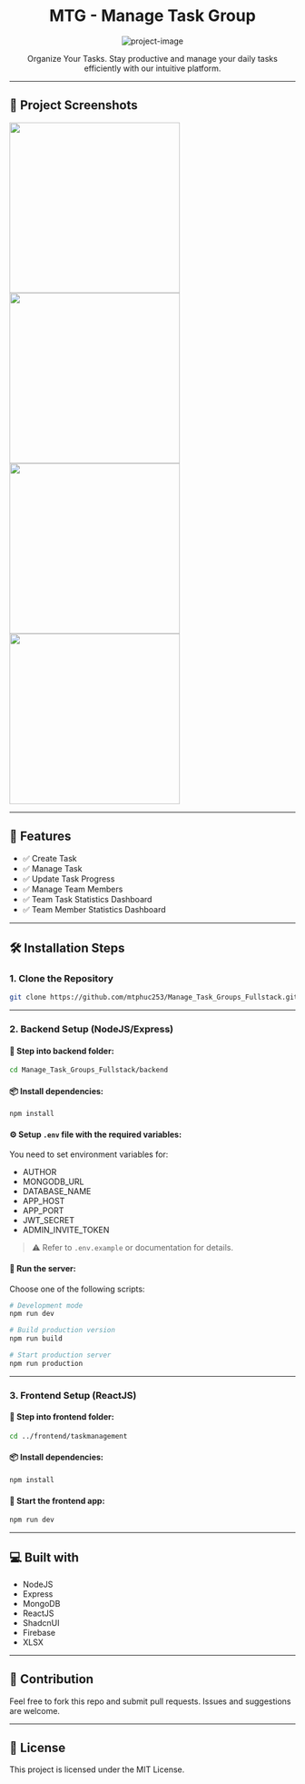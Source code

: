 <h1 align="center" id="title">MTG - Manage Task Group</h1>

<p align="center">
  <img src="https://firebasestorage.googleapis.com/v0/b/vivu-image.appspot.com/o/MTG%20Image%2FManageTask.png?alt=media&amp;token=692e8539-dc05-429a-9639-13826e355739" alt="project-image">
</p>

<p id="description" align="center">
  Organize Your Tasks. Stay productive and manage your daily tasks efficiently with our intuitive platform.
</p>

---

## 📸 Project Screenshots

<img src="https://firebasestorage.googleapis.com/v0/b/vivu-image.appspot.com/o/MTG%20Image%2FLogin.png?alt=media&amp;token=aa38abe5-91b2-4fbe-9990-0e5c6aaa7a8b" width="300">
<img src="https://firebasestorage.googleapis.com/v0/b/vivu-image.appspot.com/o/MTG%20Image%2FAdminDashboard(1).png?alt=media&amp;token=224249ad-9f10-47a2-b656-8327f29ea5d2" width="300">
<img src="https://firebasestorage.googleapis.com/v0/b/vivu-image.appspot.com/o/MTG%20Image%2FManageTask(2).png?alt=media&amp;token=5b0dd3d9-f901-4a35-88d6-a983cb9d2f2a" width="300">
<img src="https://firebasestorage.googleapis.com/v0/b/vivu-image.appspot.com/o/MTG%20Image%2FManageUser.png?alt=media&amp;token=7660dd56-90db-49ec-9682-86f390c25ccb" width="300">

---

## 🧐 Features

- ✅ Create Task  
- ✅ Manage Task  
- ✅ Update Task Progress  
- ✅ Manage Team Members  
- ✅ Team Task Statistics Dashboard  
- ✅ Team Member Statistics Dashboard  

---

## 🛠️ Installation Steps

### 1. Clone the Repository

```bash
git clone https://github.com/mtphuc253/Manage_Task_Groups_Fullstack.git
```

---

### 2. Backend Setup (NodeJS/Express)

#### 📁 Step into backend folder:

```bash
cd Manage_Task_Groups_Fullstack/backend
```

#### 📦 Install dependencies:

```bash
npm install
```

#### ⚙️ Setup `.env` file with the required variables:

You need to set environment variables for:
- AUTHOR
- MONGODB_URL
- DATABASE_NAME
- APP_HOST
- APP_PORT
- JWT_SECRET
- ADMIN_INVITE_TOKEN

> ⚠️ Refer to `.env.example` or documentation for details.

#### 🚀 Run the server:

Choose one of the following scripts:

```bash
# Development mode
npm run dev

# Build production version
npm run build

# Start production server
npm run production
```

---

### 3. Frontend Setup (ReactJS)

#### 📁 Step into frontend folder:

```bash
cd ../frontend/taskmanagement
```

#### 📦 Install dependencies:

```bash
npm install
```

#### 🚀 Start the frontend app:

```bash
npm run dev
```

---

## 💻 Built with

- NodeJS  
- Express  
- MongoDB  
- ReactJS  
- ShadcnUI  
- Firebase  
- XLSX  

---

## 🙌 Contribution

Feel free to fork this repo and submit pull requests. Issues and suggestions are welcome.

---

## 📃 License

This project is licensed under the MIT License.
